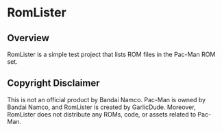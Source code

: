 # RomLister

## Overview

RomLister is a simple test project that lists ROM files in the Pac-Man ROM set.

## Copyright Disclaimer

This is not an official product by Bandai Namco. Pac-Man is owned by Bandai Namco, and RomLister is created by GarlicDude. Moreover, RomLister does not distribute any ROMs, code, or assets related to Pac-Man.
